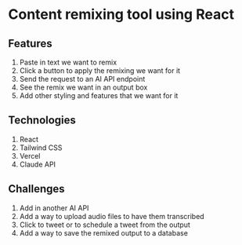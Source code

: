 # Content remixing tool using React

## Features

1. Paste in text we want to remix
2. Click a button to apply the remixing we want for it
3. Send the request to an AI API endpoint
4. See the remix we want in an output box
5. Add other styling and features that we want for it

## Technologies

1. React
2. Tailwind CSS
3. Vercel
4. Claude API

## Challenges

1. Add in another AI API
2. Add a way to upload audio files to have them transcribed
3. Click to tweet or to schedule a tweet from the output
4. Add a way to save the remixed output to a database

